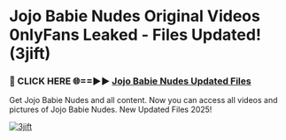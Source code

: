 # Jojo Babie Nudes Original Videos 0nlyFans Leaked - Files Updated! (3jift)

<h3>🔴 CLICK HERE 🌐==►► <a href="https://tinyurl.com/5h6xmrr3" rel="nofollow">Jojo Babie Nudes Updated Files</a></h3>

Get Jojo Babie Nudes and all content. Now you can access all videos and pictures of Jojo Babie Nudes. New Updated Files 2025!

[![3jift](https://i.imgur.com/KVD873Z.gif)](https://tinyurl.com/5h6xmrr3)
